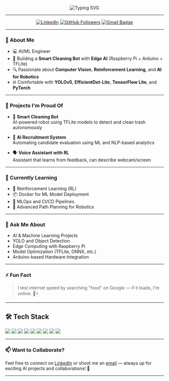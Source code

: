 <div align="center">

![Typing SVG](https://readme-typing-svg.herokuapp.com?font=Fira+Code&weight=500&size=25&pause=3000&color=08F7FE&center=true&vCenter=true&width=500&lines=Hey+%F0%9F%91%8B%2C+I'm+Alyyan+Ahmed!;AI+%7C+ML+%7C+CV+%7C+Robotics+Engineer;Building+Smart+AI+Systems+for+the+Real+World)

</div>

---

<div align="center">

[![LinkedIn](https://img.shields.io/badge/LinkedIn-blue?style=flat-square&logo=linkedin&logoColor=white)](https://www.linkedin.com/in/alyyan-ahmed-048268363/)
[![GitHub Followers](https://img.shields.io/github/followers/AlyyanAhmed21?label=Follow&style=social)](https://github.com/AlyyanAhmed21)
[![Gmail Badge](https://img.shields.io/badge/Email-D14836?style=flat-square&logo=gmail&logoColor=white)](mailto:your_email@gmail.com)

</div>

---

### 🧠 About Me

- 💻 AI/ML Engineer  
- 🧹 Building a **Smart Cleaning Bot** with **Edge AI** (Raspberry Pi + Arduino + TFLite)  
- 🔍 Passionate about **Computer Vision**, **Reinforcement Learning**, and **AI for Robotics**  
- 🌐 Comfortable with **YOLOv5**, **EfficientDet-Lite**, **TensorFlow Lite**, and **PyTorch**

---

### 🔭 Projects I'm Proud Of

- 🤖 **Smart Cleaning Bot**  
  AI-powered robot using TFLite models to detect and clean trash autonomously

- 🧠 **AI Recruitment System**  
  Automating candidate evaluation using ML and NLP-based analytics

- 🗣️ **Voice Assistant with RL**  
  Assistant that learns from feedback, can describe webcam/screen

---

### 🌱 Currently Learning

- 🧠 Reinforcement Learning (RL)  
- 📦 Docker for ML Model Deployment  
- 🚀 MLOps and CI/CD Pipelines  
- 🧭 Advanced Path Planning for Robotics

---

### 💬 Ask Me About

- AI & Machine Learning Projects  
- YOLO and Object Detection  
- Edge Computing with Raspberry Pi  
- Model Optimization (TFLite, ONNX, etc.)  
- Arduino-based Hardware Integration  

---

### ⚡ Fun Fact

> I test internet speed by searching "food" on Google — if it loads, I'm online. 🍕⚡

---


## 🛠️ Tech Stack

<p align="left">
  <img src="https://img.shields.io/badge/Python-3776AB?style=for-the-badge&logo=python&logoColor=white" />
  <img src="https://img.shields.io/badge/TensorFlow-FF6F00?style=for-the-badge&logo=tensorflow&logoColor=white" />
  <img src="https://img.shields.io/badge/PyTorch-EE4C2C?style=for-the-badge&logo=pytorch&logoColor=white" />
  <img src="https://img.shields.io/badge/TFLite-4285F4?style=for-the-badge&logo=google&logoColor=white" />
  <img src="https://img.shields.io/badge/YOLOv5-000000?style=for-the-badge&logo=YOLO&logoColor=white" />
  <img src="https://img.shields.io/badge/OpenCV-5C3EE8?style=for-the-badge&logo=opencv&logoColor=white" />
  <img src="https://img.shields.io/badge/RaspberryPi-C51A4A?style=for-the-badge&logo=raspberrypi&logoColor=white" />
  <img src="https://img.shields.io/badge/Arduino-00979D?style=for-the-badge&logo=arduino&logoColor=white" />
  <img src="https://img.shields.io/badge/GoogleColab-F9AB00?style=for-the-badge&logo=googlecolab&logoColor=white" />
</p>

---


### 📫 Want to Collaborate?

Feel free to connect on [LinkedIn](https://www.linkedin.com/in/alyyan-ahmed-048268363/) or shoot me an [email](alyyanawan19@gmail.com) — always up for exciting AI projects and collaborations! 🚀

---

